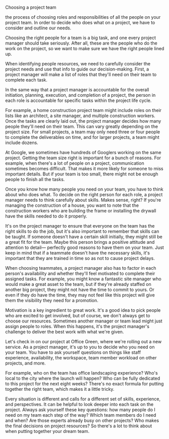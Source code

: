 Choosing a project team

the process of choosing roles and responsibilities of all the people on your project team. In order to decide who does what on a project, we have to consider and outline our
needs. 

Choosing the right people for a team is a big task, and one every project manager should take seriously. After all, these are the people who do the work on the project, so we
want to make sure we have the right people lined up.

When identifying people resources, we need to carefully consider the project needs and use that info to guide our decision-making. First, a project manager will make a list of
roles that they'll need on their team to complete each task.

In the same way that a project manager is accountable for the overall initiation, planning, execution, and completion of a project, the person in each role is accountable for 
specific tasks within the project life cycle.

For example, a home construction project team might include roles on their lists like an architect, a site manager, and multiple construction workers. Once the tasks are clearly 
laid out, the project manager decides how many people they'll need on their team. This can vary greatly depending on the project size. For small projects, a team may only need
three or four people to complete the deliverables on time, and for larger projects, a team might include dozens.

At Google, we sometimes have hundreds of Googlers working on the same project. Getting the team size right is important for a bunch of reasons. For example, when there's a lot
of people on a project, communication sometimes becomes difficult. That makes it more likely for someone to miss important details. But if your team is too small, there might
not be enough people to finish all the tasks.

Once you know how many people you need on your team, you have to think about who does what. To decide on the right person for each role, a project manager needs to think
carefully about skills. Makes sense, right? If you're managing the construction of a house, you want to note that the construction workers who are building the frame or
installing the drywall have the skills needed to do it properly.

It's on the project manager to ensure that everyone on the team has the right skills to do the job, but it's also important to remember that skills can be taught. If someone
doesn't have a certain skill initially, they might still be a great fit for the team. Maybe this person brings a positive attitude and attention to detail— perfectly good
reasons to have them on your team. Just keep in mind that if a teammate doesn't have the necessary skills, it's important that they are trained in time so as not to cause
project delays.

When choosing teammates, a project manager also has to factor in each person's availability and whether they'll feel motivated to complete their assigned tasks. For example, you
might know a fantastic site manager who would make a great asset to the team, but if they're already staffed on another big project, they might not have the time to commit to
yours. Or even if they do have the time, they may not feel like this project will give them the visibility they need for a promotion. 

Motivation is a key ingredient to great work. It's a good idea to pick people who are excited to get involved, but of course, we don't always get to choose our resources.
Sometimes another manager or team lead might just assign people to roles. When this happens, it's the project manager's challenge to deliver the best work with what we're
given.

Let's check in on our project at Office Green, where we're rolling out a new service. As a project manager, it's up to you to decide who you need on your team. You have to 
ask yourself questions on things like staff experience, availability, the workspace, team member workload on other projects, and more. 

For example, who on the team has office landscaping experience? Who's local to the city where the launch will happen? Who can be fully dedicated to this project for the next
eight weeks? There's no exact formula for putting together the right team, which makes it a little tricky.

Every situation is different and calls for a different set of skills, experience, and perspectives. It can be helpful to look deeper into each task on the project. Always ask
yourself these key questions: how many people do I need on my team each step of the way? Which team members do I need and when? Are those experts already busy on other
projects? Who makes the final decisions on project resources? So there's a lot to think about when putting together your dream team. 
